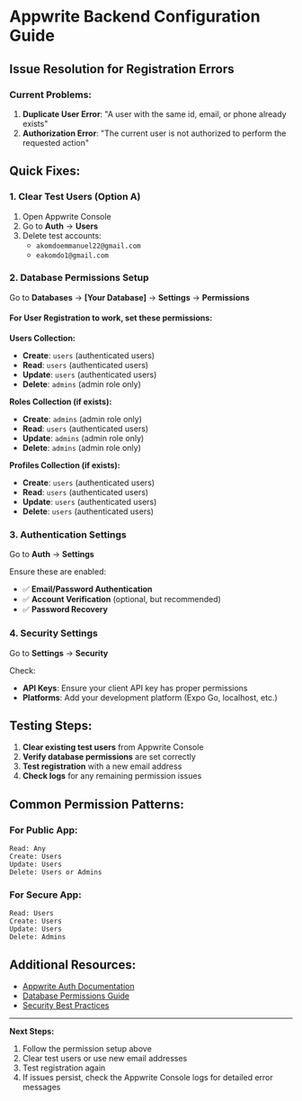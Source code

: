 # Appwrite Backend Configuration Guide

## Issue Resolution for Registration Errors

### Current Problems:
1. **Duplicate User Error**: "A user with the same id, email, or phone already exists"
2. **Authorization Error**: "The current user is not authorized to perform the requested action"

## Quick Fixes:

### 1. Clear Test Users (Option A)
1. Open Appwrite Console
2. Go to **Auth** → **Users**
3. Delete test accounts:
   - `akomdoemmanuel22@gmail.com`
   - `eakomdo1@gmail.com`

### 2. Database Permissions Setup
Go to **Databases** → **[Your Database]** → **Settings** → **Permissions**

#### For User Registration to work, set these permissions:

**Users Collection:**
- **Create**: `users` (authenticated users)
- **Read**: `users` (authenticated users)
- **Update**: `users` (authenticated users) 
- **Delete**: `admins` (admin role only)

**Roles Collection (if exists):**
- **Create**: `admins` (admin role only)
- **Read**: `users` (authenticated users)
- **Update**: `admins` (admin role only)
- **Delete**: `admins` (admin role only)

**Profiles Collection (if exists):**
- **Create**: `users` (authenticated users)
- **Read**: `users` (authenticated users)
- **Update**: `users` (authenticated users)
- **Delete**: `users` (authenticated users)

### 3. Authentication Settings
Go to **Auth** → **Settings**

Ensure these are enabled:
- ✅ **Email/Password Authentication**
- ✅ **Account Verification** (optional, but recommended)
- ✅ **Password Recovery**

### 4. Security Settings
Go to **Settings** → **Security**

Check:
- **API Keys**: Ensure your client API key has proper permissions
- **Platforms**: Add your development platform (Expo Go, localhost, etc.)

## Testing Steps:

1. **Clear existing test users** from Appwrite Console
2. **Verify database permissions** are set correctly
3. **Test registration** with a new email address
4. **Check logs** for any remaining permission issues

## Common Permission Patterns:

### For Public App:
```
Read: Any
Create: Users  
Update: Users
Delete: Users or Admins
```

### For Secure App:
```
Read: Users
Create: Users
Update: Users  
Delete: Admins
```

## Additional Resources:
- [Appwrite Auth Documentation](https://appwrite.io/docs/client/account)
- [Database Permissions Guide](https://appwrite.io/docs/permissions)
- [Security Best Practices](https://appwrite.io/docs/security)

---

**Next Steps:**
1. Follow the permission setup above
2. Clear test users or use new email addresses
3. Test registration again
4. If issues persist, check the Appwrite Console logs for detailed error messages

